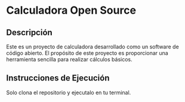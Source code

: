 # Calculadora Open Source

## Descripción
Este es un proyecto de calculadora desarrollado como un software de código abierto. El propósito de este proyecto es proporcionar una herramienta sencilla para realizar cálculos básicos.

## Instrucciones de Ejecución
Solo clona el repositorio y ejecutalo en tu terminal.